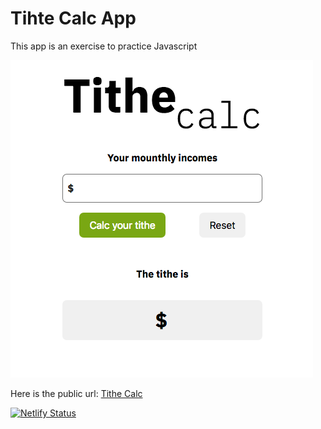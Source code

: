 # Tihte Calc App
This app is an exercise to practice Javascript

![alt text][logo]

Here is the public url: [Tithe Calc](https://tithe-calc.netlify.com/)

[![Netlify Status](https://api.netlify.com/api/v1/badges/c4784e4b-e102-479f-a72c-c60b9883206c/deploy-status)](https://app.netlify.com/sites/tithe-calc/deploys)

[logo]: ./dist/img/titheApp-screenshot.png